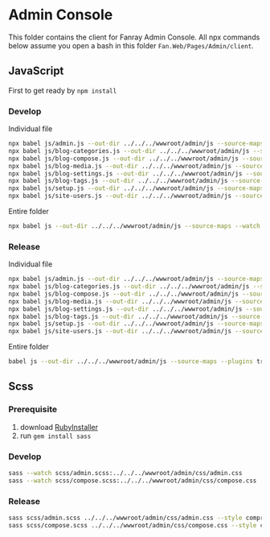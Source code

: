 ﻿# Admin Console

This folder contains the client for Fanray Admin Console. All npx commands below assume you open a bash in this folder `Fan.Web/Pages/Admin/client`.

## JavaScript

First to get ready by `npm install`

### Develop

Individual file
```bash
npx babel js/admin.js --out-dir ../../../wwwroot/admin/js --source-maps --watch
npx babel js/blog-categories.js --out-dir ../../../wwwroot/admin/js --source-maps --watch
npx babel js/blog-compose.js --out-dir ../../../wwwroot/admin/js --source-maps --watch
npx babel js/blog-media.js --out-dir ../../../wwwroot/admin/js --source-maps --watch
npx babel js/blog-settings.js --out-dir ../../../wwwroot/admin/js --source-maps --watch
npx babel js/blog-tags.js --out-dir ../../../wwwroot/admin/js --source-maps --watch
npx babel js/setup.js --out-dir ../../../wwwroot/admin/js --source-maps --watch
npx babel js/site-users.js --out-dir ../../../wwwroot/admin/js --source-maps --watch
```

Entire folder
```bash
npx babel js --out-dir ../../../wwwroot/admin/js --source-maps --watch
```

### Release

Individual file
```bash
npx babel js/admin.js --out-dir ../../../wwwroot/admin/js --source-maps --plugins transform-remove-console
npx babel js/blog-categories.js --out-dir ../../../wwwroot/admin/js --source-maps --plugins transform-remove-console
npx babel js/blog-compose.js --out-dir ../../../wwwroot/admin/js --source-maps --plugins transform-remove-console
npx babel js/blog-media.js --out-dir ../../../wwwroot/admin/js --source-maps --plugins transform-remove-console
npx babel js/blog-settings.js --out-dir ../../../wwwroot/admin/js --source-maps --plugins transform-remove-console
npx babel js/blog-tags.js --out-dir ../../../wwwroot/admin/js --source-maps --plugins transform-remove-console
npx babel js/setup.js --out-dir ../../../wwwroot/admin/js --source-maps --plugins transform-remove-console
npx babel js/site-users.js --out-dir ../../../wwwroot/admin/js --source-maps --plugins transform-remove-console
```

Entire folder
```bash
babel js --out-dir ../../../wwwroot/admin/js --source-maps --plugins transform-remove-console
```

## Scss

### Prerequisite

1. download [RubyInstaller](https://rubyinstaller.org/)
2. run `gem install sass`

### Develop

```bash
sass --watch scss/admin.scss:../../../wwwroot/admin/css/admin.css
sass --watch scss/compose.scss:../../../wwwroot/admin/css/compose.css
```

### Release

```bash
sass scss/admin.scss ../../../wwwroot/admin/css/admin.css --style compressed
sass scss/compose.scss ../../../wwwroot/admin/css/compose.css --style compressed
```